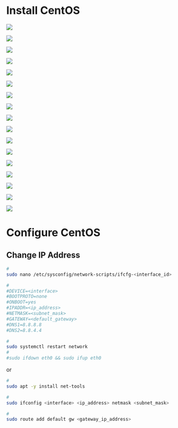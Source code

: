 # Install CentOS

![](https://github.com/JonmarCorpuz/Procedures/blob/main/CentOS%20Server/Assets/TACACS%20pt1.jpg)

![](https://github.com/JonmarCorpuz/Procedures/blob/main/CentOS%20Server/Assets/TACACS%20pt12.jpg)

![](https://github.com/JonmarCorpuz/Procedures/blob/main/CentOS%20Server/Assets/TACACS%20pt3.jpg)

![](https://github.com/JonmarCorpuz/Procedures/blob/main/CentOS%20Server/Assets/TACACS%20pt4.jpg)

![](https://github.com/JonmarCorpuz/Procedures/blob/main/CentOS%20Server/Assets/TACACS%20pt5.jpg)

![](https://github.com/JonmarCorpuz/Procedures/blob/main/CentOS%20Server/Assets/TACACS%20pt6.jpg)

![](https://github.com/JonmarCorpuz/Procedures/blob/main/CentOS%20Server/Assets/TACACS%20pt7.jpg)

![](https://github.com/JonmarCorpuz/Procedures/blob/main/CentOS%20Server/Assets/TACACS%20pt8.jpg)

![](https://github.com/JonmarCorpuz/Procedures/blob/main/CentOS%20Server/Assets/TACACS%20pt9.jpg)

![](https://github.com/JonmarCorpuz/Procedures/blob/main/CentOS%20Server/Assets/TACACS%20pt10.jpg)

![](https://github.com/JonmarCorpuz/Procedures/blob/main/CentOS%20Server/Assets/TACACS%20pt11.jpg)

![](https://github.com/JonmarCorpuz/Procedures/blob/main/CentOS%20Server/Assets/TACACS%20pt12.jpg)

![](https://github.com/JonmarCorpuz/Procedures/blob/main/CentOS%20Server/Assets/TACACS%20pt13.jpg)

![](https://github.com/JonmarCorpuz/Procedures/blob/main/CentOS%20Server/Assets/TACACS%20pt14.jpg)

![](https://github.com/JonmarCorpuz/Procedures/blob/main/CentOS%20Server/Assets/TACACS%20pt15.jpg)

![](https://github.com/JonmarCorpuz/Procedures/blob/main/CentOS%20Server/Assets/TACACS%20pt16.jpg)

![](https://github.com/JonmarCorpuz/SecondBrain/blob/main/Assets/Whitespace.png)

# Configure CentOS

## Change IP Address

```Bash
#
sudo nano /etc/sysconfig/network-scripts/ifcfg-<interface_id>

# 
#DEVICE=<interface>
#BOOTPROTO=none
#ONBOOT=yes
#IPADDR=<ip_address>
#NETMASK=<subnet_mask>
#GATEWAY=<default_gateway>
#DNS1=8.8.8.8
#DNS2=8.8.4.4

#
sudo systemctl restart network
#
#sudo ifdown eth0 && sudo ifup eth0
```
or
```Bash
#
sudo apt -y install net-tools

#
sudo ifconfig <interface> <ip_address> netmask <subnet_mask>

#
sudo route add default gw <gateway_ip_address>
```
